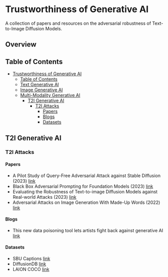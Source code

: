 # Trustworthiness of Generative AI<span id="head"/>

A collection of papers and resources on the adversarial robustness of Text-to-Image Diffusion Models.

## Overview

## Table of Contents<span id="table-of-contents"/>
* [Trustworthiness of Generative AI](#head)
   * [Table of Contents](#table-of-contents)
   * [Text Generative AI](#text-generative)
   * [Image Generative AI](#image-generative)
   * [Multi-Modality Generative AI](#t2i-generative)
     * [T2I Generative AI](#t2i-generative)
       * [T2I Attacks](#t2i-generative-attacks)
         * [Papers](#t2i-generative-attacks-papers)
         * [Blogs](#t2i-generative-attacks-blogs)
         * [Datasets](#t2i-generative-attacks-datasets)


## T2I Generative AI<span id="t2i-generative"/>
### T2I Attacks<span id="t2i-generative-attacks"/>
#### Papers <span id="t2i-generative-attacks-papers"/>
* A Pilot Study of Query-Free Adversarial Attack against Stable Diffusion (2023) [link](https://arxiv.org/abs/2303.16378)
* Black Box Adversarial Prompting for Foundation Models (2023) [link](https://arxiv.org/abs/2302.04237)
* Evaluating the Robustness of Text-to-image Diffusion Models against Real-world Attacks (2023) [link](https://arxiv.org/abs/2306.13103)
* Adversarial Attacks on Image Generation With Made-Up Words (2022) [link](https://arxiv.org/abs/2208.04135)
#### Blogs <span id="t2i-generative-attacks-blogs"/>
* This new data poisoning tool lets artists fight back against generative AI [link](https://www.technologyreview.com/2023/10/23/1082189/data-poisoning-artists-fight-generative-ai/amp/)
#### Datasets <span id="t2i-generative-attacks-datasets"/>
* SBU Captions [link](https://huggingface.co/datasets/sbu_captions)
* DiffusionDB [link](https://huggingface.co/datasets/poloclub/diffusiondb)
* LAION COCO [link](https://huggingface.co/datasets/laion/laion-coco)
